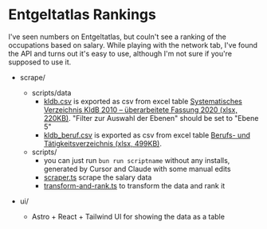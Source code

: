 # Entgeltatlas Rankings

I've seen numbers on Entgeltatlas, but couln't see a ranking of the occupations based on salary. While playing with the network tab, I've found the API and turns out it's easy to use, although I'm not sure if you're supposed to use it.

- scrape/

  - scripts/data
    - [kldb.csv](./scrape/scripts/data/kldb.csv) is exported as csv from excel table [Systematisches Verzeichnis KldB 2010 – überarbeitete Fassung 2020 (xlsx, 220KB)](https://statistik.arbeitsagentur.de/DE/Navigation/Grundlagen/Klassifikationen/Klassifikation-der-Berufe/KldB2010-Fassung2020/KldB2010-Fassung2020-Nav.html). "Filter zur Auswahl der Ebenen" should be set to "Ebene 5"
    - [kldb_beruf.csv](./scrape/scripts/data/kldb_beruf.csv) is exported as csv from excel table [Berufs- und Tätigkeitsverzeichnis (xlsx, 499KB)](https://statistik.arbeitsagentur.de/DE/Navigation/Grundlagen/Klassifikationen/Klassifikation-der-Berufe/KldB2010-Fassung2020/KldB2010-Fassung2020-Nav.html).
  - scripts/
    - you can just run `bun run scriptname` without any installs, generated by Cursor and Claude with some manual edits
    - [scraper.ts](./scrape/scripts/scraper.ts) scrape the salary data
    - [transform-and-rank.ts](./scrape/scripts/transform-and-rank.ts) to transform the data and rank it

- ui/
  - Astro + React + Tailwind UI for showing the data as a table
